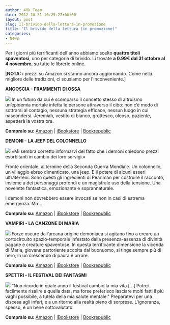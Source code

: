 ```yaml
---
author: 40k Team
date: 2012-10-31 10:25:27+00:00
layout: post
slug: il-brivido-della-lettura-in-promozione
title: "Il brivido della lettura (in promozione)"
categories:
- News
---
```


Per i giorni più terrificanti dell'anno abbiamo scelto **quattro titoli spaventosi**, uno per categoria di brivido. Li trovate **a 0.99€ dal 31 ottobre al 4 novembre**, su tutte le librerie online.

[**NOTA:** i prezzi su Amazon si stanno ancora aggiornando. Come nella migliore delle tradizioni, ci scusiamo per l'inconveniente.]

**ANGOSCIA - FRAMMENTI DI OSSA**

![](http://40k.it/wp-content/uploads/2012/10/9788865861011.jpeg) In un futuro da cui è scomparso il concetto stesso di altruismo un’epidemia mortale infetta le persone attraverso il cibo: non c’è modo di sottrarsi al contagio, nessuna strategia efficace, nessun luogo in cui nascondersi. Jeremiah, vestito di bianco, grottesco, oleoso, paziente, aspetterà la vostra ora.

**Compralo su:** [Amazon](http://www.amazon.it/Frammenti-di-ossa-ebook/dp/B0080BWCPM/ref=pd_sim_kinc_1) | [iBookstore](http://itunes.apple.com/it/book/frammenti-di-ossa/id524415141?mt=11) | [Bookrepublic](http://www.bookrepublic.it/book/9788865861011-frammenti-di-ossa/)



**DEMONI - LA JEEP DEL COLONNELLO**

![](http://40k.it/wp-content/uploads/2012/10/colonel-pearlman_I_ok.jpeg) «Mi sembra corretto informarvi del fatto che i demoni chiedono prezzi esorbitanti in cambio dei loro servigi.»

Fronte orientale, al termine della Seconda Guerra Mondiale. Un colonnello, un villaggio ebreo dimenticato, una jeep. E il potere di alcuni esseri ultraterreni. Sono questi gli ingredienti di Pearlman per costruire il racconto, insieme a dei personaggi profondi e un magistrale uso della tensione. Una novelette fantastica, emozionante e soprannaturale.

I demoni non dovrebbero essere invocati se non in casi di estrema emergenza. Ma…

**Compralo su:** [Amazon](http://www.amazon.it/La-jeep-del-colonnello-ebook/dp/B007CMNI80/ref=sr_1_1?ie=UTF8&qid=1351606242&sr=8-1) | [iBookstore](http://itunes.apple.com/it/book/la-jeep-del-colonnello/id481688785?mt=11) | [Bookrepublic](http://www.bookrepublic.it/book/9788865860687-la-jeep-del-colonnello/)

**VAMPIRI - LA CANZONE DI MARIA**

![](http://40k.it/wp-content/uploads/2012/10/canzone-vianco_I_sito.jpeg) Forze oscure dall’arcana origine demoniaca si agitano fino a creare un cortocircuito spazio-temporale infestato dalla presenza-assenza di divinità pagane e creature spaventose. In questa terrificante dimensione la vicenda di Maria, giovane partoriente accolta dal buonuomo, si tinge sempre più di nero, in un crescendo di paura e orrore.

**Compralo su:** [Amazon](http://www.amazon.it/dp/B004X6UGD8) | [iBookstore](http://itunes.apple.com/it/book/la-canzone-di-maria/id481667820?mt=11) | [Bookrepublic](http://www.bookrepublic.it/book/9788865860281-la-canzone-di-maria/)



**SPETTRI - IL FESTIVAL DEI FANTASMI**

![](http://40k.it/wp-content/uploads/2012/10/festival-hughes_i-1_t.jpeg) “Non ricordo in quale anno il festival cambiò la mia vita [...] Potrei facilmente risalire a quella data, ma forse preferisco lasciare molti fatti il più vaghi possibile, a tutela della mia salute mentale." Preparatevi per una discesa agli inferi, e a un ritorno alla realtà pieno di sorprese. L'ignoranza, spesso, è un bene sottovalutato.

**Compralo su:** [Amazon](http://www.amazon.it/dp/B004QO9VGK) | [iBookstore](http://itunes.apple.com/it/book/il-festival-dei-fantasmi/id481711298?mt=11) | [Bookrepublic](http://www.bookrepublic.it/book/9788865860519-il-festival-dei-fantasmi/)
